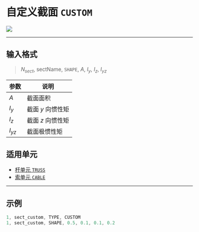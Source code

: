 # 自定义截面 `CUSTOM`

![](/SECTION/PICS/SectionCustom.png)

---

## 输入格式

> $N_{sect}$, sectName, `SHAPE`, $A$, $I_y$, $I_z$, $I_{yz}$

| 参数     | 说明              |
| -------- | ----------------- |
| $A$      | 截面面积          |
| $I_y$    | 截面 $y$ 向惯性矩 |
| $I_z$    | 截面 $z$ 向惯性矩 |
| $I_{yz}$ | 截面极惯性矩      |


## 适用单元

- [杆单元 `TRUSS`]()
- [索单元 `CABLE`]()

---

## 示例

```c
1, sect_custom, TYPE, CUSTOM
1, sect_custom, SHAPE, 0.5, 0.1, 0.1, 0.2
```